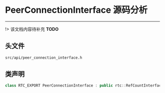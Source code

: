 # PeerConnectionInterface 源码分析

---

!> 该文档内容待补充 **TODO**

## 头文件

```bash
src/api/peer_connection_interface.h
```

## 类声明

```cpp
class RTC_EXPORT PeerConnectionInterface : public rtc::RefCountInterface
```
